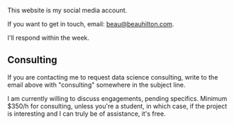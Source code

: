This website is my social media account.

If you want to get in touch, email: <beau@beauhilton.com>.

I'll respond within the week.

## Consulting

If you are contacting me to request data science consulting, 
write to the email above with "consulting" somewhere in the subject line.

I am currently willing to discuss engagements, pending specifics.
Minimum $350/h for consulting, 
unless you're a student,
in which case,
if the project is interesting and I can truly be of assistance,
it's free.
